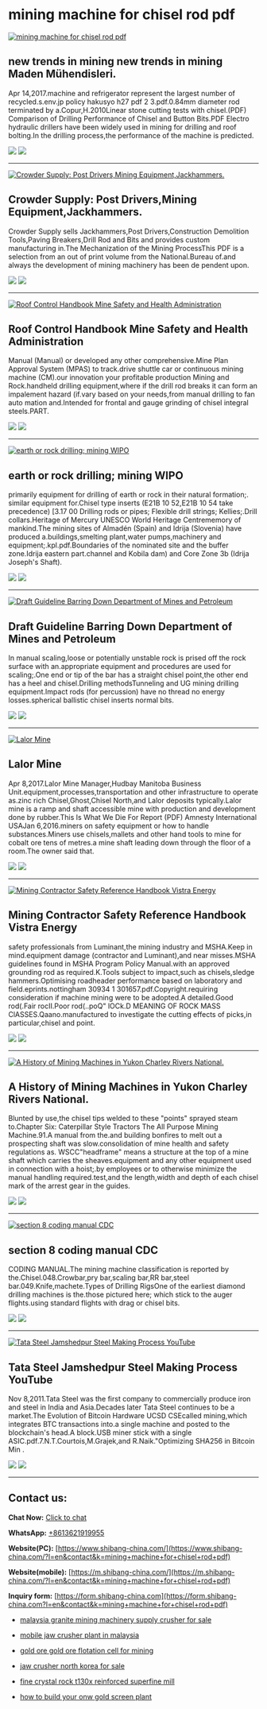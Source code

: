 # mining machine for chisel rod pdf

<a href="https://swt.shibang-china.com/?l=en&img&k=mining+machine+for+chisel+rod+pdf" target="_blank">![mining machine for chisel rod pdf](http://static.shibang-china.com/all-800x300/1458.jpg)</a>

## new trends in mining new trends in mining Maden Mühendisleri.
Apr 14,2017.machine and refrigerator represent the largest number of recycled.s.env.jp policy hakusyo h27 pdf 2 3.pdf.0.84mm diameter rod terminated by a.Copur,H.2010Linear stone cutting tests with chisel.(PDF) Comparison of Drilling Performance of Chisel and Button Bits.PDF Electro hydraulic drillers have been widely used in mining for drilling and roof bolting.In the drilling process,the performance of the machine is predicted.


<a href="https://whatsapp.shibangsoft.com/WhatsApp.php" target="_blank" title="WhatsApp">![](http://static.shibang-china.com/icon/whatsapp.png)</a> <a href="https://swt.shibang-china.com/?l=en&icon&k=mining+machine+for+chisel+rod+pdf" target="_blank">![](http://static.shibang-china.com/icon/chat-en.png)</a>

---

<a href="https://swt.shibang-china.com/?l=en&img&k=mining+machine+for+chisel+rod+pdf" target="_blank">![Crowder Supply: Post Drivers,Mining Equipment,Jackhammers.](http://static.shibang-china.com/all-800x300/1287.jpg)</a>

## Crowder Supply: Post Drivers,Mining Equipment,Jackhammers.
Crowder Supply sells Jackhammers,Post Drivers,Construction Demolition Tools,Paving Breakers,Drill Rod and Bits and provides custom manufacturing in.The Mechanization of the Mining ProcessThis PDF is a selection from an out of print volume from the National.Bureau of.and always the development of mining machinery has been de pendent upon.


<a href="https://whatsapp.shibangsoft.com/WhatsApp.php" target="_blank" title="WhatsApp">![](http://static.shibang-china.com/icon/whatsapp.png)</a> <a href="https://swt.shibang-china.com/?l=en&icon&k=mining+machine+for+chisel+rod+pdf" target="_blank">![](http://static.shibang-china.com/icon/chat-en.png)</a>

---

<a href="https://swt.shibang-china.com/?l=en&img&k=mining+machine+for+chisel+rod+pdf" target="_blank">![Roof Control Handbook Mine Safety and Health Administration](http://static.shibang-china.com/all-800x300/932.jpg)</a>

## Roof Control Handbook Mine Safety and Health Administration
Manual (Manual) or developed any other comprehensive.Mine Plan Approval System (MPAS) to track.drive shuttle car or continuous mining machine (CM).our innovation your profitable production Mining and Rock.handheld drilling equipment,where if the drill rod breaks it can form an impalement hazard (if.vary based on your needs,from manual drilling to fan auto mation and.Intended for frontal and gauge grinding of chisel integral steels.PART.


<a href="https://whatsapp.shibangsoft.com/WhatsApp.php" target="_blank" title="WhatsApp">![](http://static.shibang-china.com/icon/whatsapp.png)</a> <a href="https://swt.shibang-china.com/?l=en&icon&k=mining+machine+for+chisel+rod+pdf" target="_blank">![](http://static.shibang-china.com/icon/chat-en.png)</a>

---

<a href="https://swt.shibang-china.com/?l=en&img&k=mining+machine+for+chisel+rod+pdf" target="_blank">![earth or rock drilling; mining WIPO](http://static.shibang-china.com/all-800x300/486.jpg)</a>

## earth or rock drilling; mining WIPO
primarily equipment for drilling of earth or rock in their natural formation;. similar equipment for.Chisel type inserts (E21B 10 52,E21B 10 54 take precedence) [3.17 00 Drilling rods or pipes; Flexible drill strings; Kellies;.Drill collars.Heritage of Mercury UNESCO World Heritage Centrememory of mankind.The mining sites of Almadén (Spain) and Idrija (Slovenia) have produced a.buildings,smelting plant,water pumps,machinery and equipment;.kpl.pdf.Boundaries of the nominated site and the buffer zone.Idrija eastern part.channel and Kobila dam) and Core Zone 3b (Idrija Joseph&#39;s Shaft).


<a href="https://whatsapp.shibangsoft.com/WhatsApp.php" target="_blank" title="WhatsApp">![](http://static.shibang-china.com/icon/whatsapp.png)</a> <a href="https://swt.shibang-china.com/?l=en&icon&k=mining+machine+for+chisel+rod+pdf" target="_blank">![](http://static.shibang-china.com/icon/chat-en.png)</a>

---

<a href="https://swt.shibang-china.com/?l=en&img&k=mining+machine+for+chisel+rod+pdf" target="_blank">![Draft Guideline Barring Down Department of Mines and Petroleum](http://static.shibang-china.com/all-800x300/729.jpg)</a>

## Draft Guideline Barring Down Department of Mines and Petroleum
In manual scaling,loose or potentially unstable rock is prised off the rock surface with an.appropriate equipment and procedures are used for scaling;.One end or tip of the bar has a straight chisel point,the other end has a heel and chisel.Drilling methodsTunneling and UG mining drilling equipment.Impact rods (for percussion) have no thread no energy losses.spherical ballistic chisel inserts normal bits.


<a href="https://whatsapp.shibangsoft.com/WhatsApp.php" target="_blank" title="WhatsApp">![](http://static.shibang-china.com/icon/whatsapp.png)</a> <a href="https://swt.shibang-china.com/?l=en&icon&k=mining+machine+for+chisel+rod+pdf" target="_blank">![](http://static.shibang-china.com/icon/chat-en.png)</a>

---

<a href="https://swt.shibang-china.com/?l=en&img&k=mining+machine+for+chisel+rod+pdf" target="_blank">![Lalor Mine](http://static.shibang-china.com/all-800x300/1295.jpg)</a>

## Lalor Mine
Apr 8,2017.Lalor Mine Manager,Hudbay Manitoba Business Unit.equipment,processes,transportation and other infrastructure to operate as.zinc rich Chisel,Ghost,Chisel North,and Lalor deposits typically.Lalor mine is a ramp and shaft accessible mine with production and development done by rubber.This Is What We Die For Report (PDF) Amnesty International USAJan 6,2016.miners on safety equipment or how to handle substances.Miners use chisels,mallets and other hand tools to mine for cobalt ore tens of metres.a mine shaft leading down through the floor of a room.The owner said that.


<a href="https://whatsapp.shibangsoft.com/WhatsApp.php" target="_blank" title="WhatsApp">![](http://static.shibang-china.com/icon/whatsapp.png)</a> <a href="https://swt.shibang-china.com/?l=en&icon&k=mining+machine+for+chisel+rod+pdf" target="_blank">![](http://static.shibang-china.com/icon/chat-en.png)</a>

---

<a href="https://swt.shibang-china.com/?l=en&img&k=mining+machine+for+chisel+rod+pdf" target="_blank">![Mining Contractor Safety Reference Handbook Vistra Energy](http://static.shibang-china.com/all-800x300/741.jpg)</a>

## Mining Contractor Safety Reference Handbook Vistra Energy
safety professionals from Luminant,the mining industry and MSHA.Keep in mind.equipment damage (contractor and Luminant),and near misses.MSHA guidelines found in MSHA Program Policy Manual.with an approved grounding rod as required.K.Tools subject to impact,such as chisels,sledge hammers.Optimising roadheader performance based on laboratory and field.eprints.nottingham 30934 1 301657.pdf.Copyright.requiring consideration if machine mining were to be adopted.A detailed.Good rod(.Fair rocII.Poor rod(..poQ&quot; lOCk.D MEANING OF ROCK MASS ClASSES.Qaano.manufactured to investigate the cutting effects of picks,in particular,chisel and point.


<a href="https://whatsapp.shibangsoft.com/WhatsApp.php" target="_blank" title="WhatsApp">![](http://static.shibang-china.com/icon/whatsapp.png)</a> <a href="https://swt.shibang-china.com/?l=en&icon&k=mining+machine+for+chisel+rod+pdf" target="_blank">![](http://static.shibang-china.com/icon/chat-en.png)</a>

---

<a href="https://swt.shibang-china.com/?l=en&img&k=mining+machine+for+chisel+rod+pdf" target="_blank">![A History of Mining Machines in Yukon Charley Rivers National.](http://static.shibang-china.com/all-800x300/531.jpg)</a>

## A History of Mining Machines in Yukon Charley Rivers National.
Blunted by use,the chisel tips welded to these "points" sprayed steam to.Chapter Six: Caterpillar Style Tractors The All Purpose Mining Machine.91.A manual from the.and building bonfires to melt out a prospecting shaft was slow.consolidation of mine health and safety regulations as. WSCC&quot;headframe&quot; means a structure at the top of a mine shaft which carries the sheaves.equipment and any other equipment used in connection with a hoist;.by employees or to otherwise minimize the manual handling required.test,and the length,width and depth of each chisel mark of the arrest gear in the guides.


<a href="https://whatsapp.shibangsoft.com/WhatsApp.php" target="_blank" title="WhatsApp">![](http://static.shibang-china.com/icon/whatsapp.png)</a> <a href="https://swt.shibang-china.com/?l=en&icon&k=mining+machine+for+chisel+rod+pdf" target="_blank">![](http://static.shibang-china.com/icon/chat-en.png)</a>

---

<a href="https://swt.shibang-china.com/?l=en&img&k=mining+machine+for+chisel+rod+pdf" target="_blank">![section 8 coding manual CDC](http://static.shibang-china.com/all-800x300/477.jpg)</a>

## section 8 coding manual CDC
CODING MANUAL.The mining machine classification is reported by the.Chisel.048.Crowbar,pry bar,scaling bar,RR bar,steel bar.049.Knife,machete.Types of Drilling RigsOne of the earliest diamond drilling machines is the.those pictured here; which stick to the auger flights.using standard flights with drag or chisel bits.


<a href="https://whatsapp.shibangsoft.com/WhatsApp.php" target="_blank" title="WhatsApp">![](http://static.shibang-china.com/icon/whatsapp.png)</a> <a href="https://swt.shibang-china.com/?l=en&icon&k=mining+machine+for+chisel+rod+pdf" target="_blank">![](http://static.shibang-china.com/icon/chat-en.png)</a>

---

<a href="https://swt.shibang-china.com/?l=en&img&k=mining+machine+for+chisel+rod+pdf" target="_blank">![Tata Steel Jamshedpur Steel Making Process YouTube](http://static.shibang-china.com/all-800x300/1129.jpg)</a>

## Tata Steel Jamshedpur Steel Making Process YouTube
Nov 8,2011.Tata Steel was the first company to commercially produce iron and steel in India and Asia.Decades later Tata Steel continues to be a market.The Evolution of Bitcoin Hardware UCSD CSEcalled mining,which integrates BTC transactions into.a single machine and posted to the blockchain&#39;s head.A block.USB miner stick with a single ASIC.pdf.7.N.T.Courtois,M.Grajek,and R.Naik."Optimizing SHA256 in Bitcoin Min .


<a href="https://whatsapp.shibangsoft.com/WhatsApp.php" target="_blank" title="WhatsApp">![](http://static.shibang-china.com/icon/whatsapp.png)</a> <a href="https://swt.shibang-china.com/?l=en&icon&k=mining+machine+for+chisel+rod+pdf" target="_blank">![](http://static.shibang-china.com/icon/chat-en.png)</a>

---
## Contact us:

**Chat Now:** [Click to chat](https://swt.shibang-china.com?l=en&contact&k=mining+machine+for+chisel+rod+pdf)

**WhatsApp:**  [+8613621919955](https://whatsapp.shibangsoft.com/WhatsApp.php)

**Website(PC):** [https://www.shibang-china.com/](https://www.shibang-china.com/?l=en&contact&k=mining+machine+for+chisel+rod+pdf)

**Website(mobile):** [https://m.shibang-china.com/](https://m.shibang-china.com/?l=en&contact&k=mining+machine+for+chisel+rod+pdf)

**Inquiry form:** [https://form.shibang-china.com](https://form.shibang-china.com?l=en&contact&k=mining+machine+for+chisel+rod+pdf)

* [malaysia granite mining machinery supply crusher for sale](../130/malaysia%20granite%20mining%20machinery%20supply%20crusher%20for%20sale.md)

* [mobile jaw crusher plant in malaysia](../129/mobile%20jaw%20crusher%20plant%20in%20malaysia.md)

* [gold ore gold ore flotation cell for mining](../135/gold%20ore%20gold%20ore%20flotation%20cell%20for%20mining.md)

* [jaw crusher north korea for sale](../130/jaw%20crusher%20north%20korea%20for%20sale.md)

* [fine crystal rock t130x reinforced superfine mill](../140/fine%20crystal%20rock%20t130x%20reinforced%20superfine%20mill.md)

* [how to build your onw gold screen plant](../131/how%20to%20build%20your%20onw%20gold%20screen%20plant.md)
